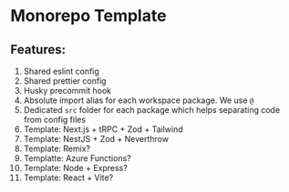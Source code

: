 # Monorepo Template

## Features:

1. Shared eslint config
2. Shared prettier config
3. Husky precommit hook
4. Absolute import alias for each workspace package. We use `@`
5. Dedicated `src` folder for each package which helps separating code from config files
6. Template: Next.js + tRPC + Zod + Tailwind
7. Template: NestJS + Zod + Neverthrow
8. Template: Remix?
9. Templatte: Azure Functions?
10. Template: Node + Express?
11. Template: React + Vite?
